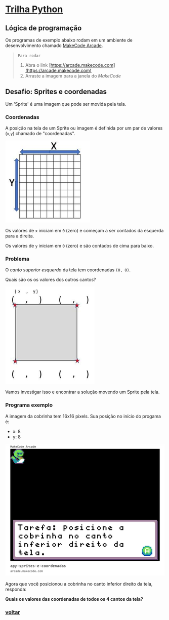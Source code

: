 # [Trilha Python](index.md)

## Lógica de programação

Os programas de exemplo abaixo rodam em um ambiente de desenvolvimento chamado [MakeCode Arcade](https://arcade.makecode.com).

> `Para rodar`
>
> 1. Abra o link [https://arcade.makecode.com](https://arcade.makecode.com)
> 1. Arraste a imagem para a janela do *MakeCode*


## Desafio: Sprites e coordenadas

Um 'Sprite' é uma imagem que pode ser movida pela tela.


### Coordenadas

A posição na tela de um Sprite ou imagem é definida por um par de valores (`x`,`y`) chamado de "coordenadas".

![Coordenadas x e y](img/coordinate-grid.jpg)


Os valores de `x` iniciam em `0` (zero) e começam a ser contados da esquerda para a direita.

Os valores de `y` iniciam em `0` (zero) e são contados de cima para baixo.

### Problema

O *canto superior esquerdo* da tela tem coordenadas `(0, 0)`.

Quais são os os valores dos outros cantos?

![Pares de coordenadas](img/coordinate-results.jpg)


Vamos investigar isso e encontrar a solução movendo um Sprite pela tela.

### Programa exemplo

A imagem da cobrinha tem 16x16 pixels.
Sua posição no início do progama é:

- x: 8
- y: 8


![Sprites e coordenadas](img/arcade-apy-sprites-e-coordenadas.png)

Agora que você posicionou a cobrinha no canto inferior direito da tela, responda:
 
**Quais os valores das coordenadas de todos os 4 cantos da tela?**


### [voltar](index.md)